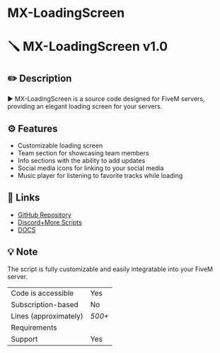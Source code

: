 # MX-LoadingScreen

# :screwdriver: MX-LoadingScreen v1.0

## :pencil2: Description

▶ MX-LoadingScreen is a source code designed for FiveM servers, providing an elegant loading screen for your servers.

## :gear: Features

- Customizable loading screen
- Team section for showcasing team members
- Info sections with the ability to add updates
- Social media icons for linking to your social media
- Music player for listening to favorite tracks while loading

## :link: Links

- [GitHub Repository](https://github.com/Mxthesss/MX-LoadingScreen)
- [Discord+More Scripts](https://discord.gg/PBETRY2g8D)
- [DOCS](https://mxthess.gitbook.io/mx-scripts/)

## :bulb: Note

The script is fully customizable and easily integratable into your FiveM server.

| | |
|-------------------------------------|----------------------------|
| Code is accessible | Yes |
| Subscription-based | No |
| Lines (approximately) | *500+* |
| Requirements | |
| Support | Yes |

